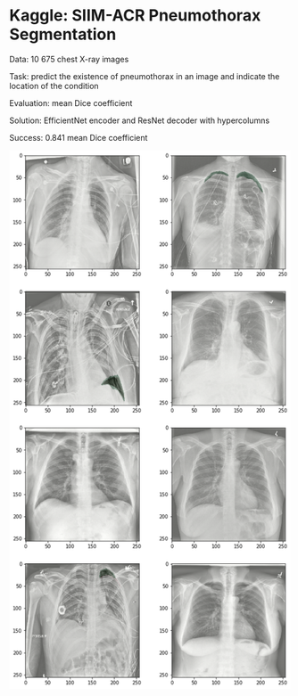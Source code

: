 # Kaggle: SIIM-ACR Pneumothorax Segmentation

Data: 10 675 chest X-ray images

Task: predict the existence of pneumothorax in an image and indicate the location of the condition

Evaluation: mean Dice coefficient

Solution: EfficientNet encoder and ResNet decoder with hypercolumns

Success: 0.841 mean Dice coefficient

![](preditions.png)
